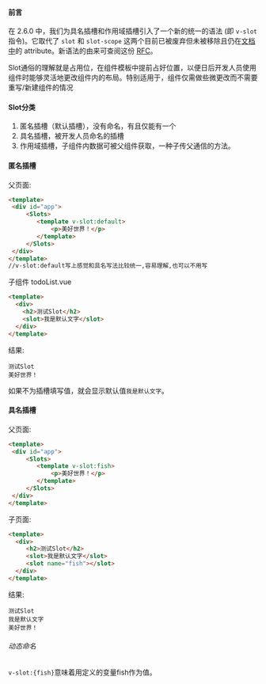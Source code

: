 #### 前言
在 2.6.0 中，我们为具名插槽和作用域插槽引入了一个新的统一的语法 (即 `v-slot` 指令)。它取代了 `slot` 和 `slot-scope` 这两个目前已被废弃但未被移除且仍在[文档中](https://cn.vuejs.org/v2/guide/components-slots.html#%E5%BA%9F%E5%BC%83%E4%BA%86%E7%9A%84%E8%AF%AD%E6%B3%95)的 attribute。新语法的由来可查阅这份 [RFC](https://github.com/vuejs/rfcs/blob/master/active-rfcs/0001-new-slot-syntax.md)。

Slot通俗的理解就是占用位，在组件模板中提前占好位置，以便日后开发人员使用组件时能够灵活地更改组件内的布局。特别适用于，组件仅需做些微更改而不需要重写/新建组件的情况

#### Slot分类
1. 匿名插槽（默认插槽），没有命名，有且仅能有一个
2. 具名插槽，被开发人员命名的插槽
3. 作用域插槽，子组件内数据可被父组件获取，一种子传父通信的方法。

#### 匿名插槽
父页面:
```html
<template>  
 <div id="app">  
	 <Slots> 
		<template v-slot:default>  
			<p>美好世界！</p>  
		</template>
	 </Slots>
 </div>
</template>   
//v-slot:default写上感觉和具名写法比较统一,容易理解,也可以不用写
```
子组件 todoList.vue
```html
<template>  
  <div> 
	<h2>测试Slot</h2>  
	<slot>我是默认文字</slot>  
  </div>
</template>
```

结果:
```text
测试Slot
美好世界！
```

如果不为插槽填写值，就会显示默认值`我是默认文字`。

#### 具名插槽
父页面:
```html
<template>  
 <div id="app">  
	 <Slots> 
		<template v-slot:fish>  
			<p>美好世界！</p>  
		</template>
	 </Slots>
 </div>
</template>
```

子页面:
```html
<template>  
  <div>
	 <h2>测试Slot</h2>  
	 <slot>我是默认文字</slot>  
	 <slot name="fish"></slot>  
  </div>
</template>
```

结果:
```text
测试Slot
我是默认文字
美好世界！
```

###### 动态命名
`v-slot:{fish}`意味着用定义的变量fish作为值。

